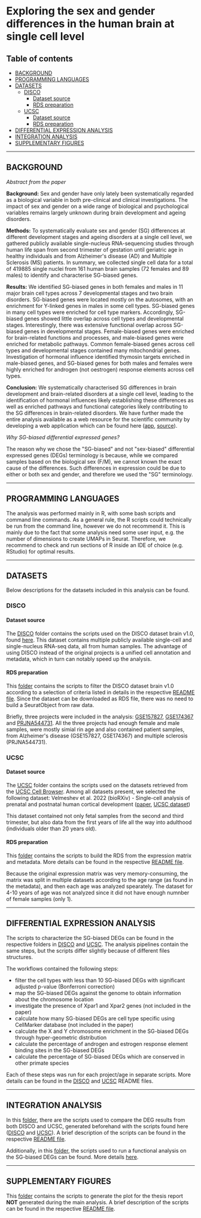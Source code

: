 # Exploring the sex and gender differences in the human brain at single cell level

## Table of contents
* [BACKGROUND](#background)
* [PROGRAMMING LANGUAGES](#programming-languages)
* [DATASETS](#datasets)
  * [DISCO](#disco)
    * [Dataset source](#dataset-source)
    * [RDS preparation](#rds-preparation)
  * [UCSC](#ucsc)
    * [Dataset source](#dataset-source)
    * [RDS preparation](#rds-preparation)
* [DIFFERENTIAL EXPRESSION ANALYSIS](#differential-expression-analysis)
* [INTEGRATION ANALYSIS](#integration-analysis) 
* [SUPPLEMENTARY FIGURES](#supplementary-figures)

----------------------------------------------------------------------------------------------------------

## BACKGROUND

*Abstract from the paper*

**Background:** Sex and gender have only lately been systematically regarded as a biological variable in both pre-clinical and clinical investigations. The impact of sex and gender on a wide range of biological and psychological variables remains largely unknown during brain development and ageing disorders.

**Methods:** To systematically evaluate sex and gender (SG) differences at different development stages and ageing disorders at a single cell level, we gathered publicly available single-nucleus RNA-sequencing studies through human life span from second trimester of gestation until geriatric age in healthy individuals and from Alzheimer's disease (AD) and Multiple Sclerosis (MS) patients. In summary, we collected single cell data for a total of 419885 single nuclei from 161 human brain samples (72 females and 89 males) to identify and characterise SG-biased genes.

**Results:** We identified SG-biased genes in both females and males in 11 major brain cell types across 7 developmental stages and two brain disorders. SG-biased genes were located mostly on the autosomes, with an enrichment for Y-linked genes in males in some cell types. SG-biased genes in many cell types were enriched for cell type markers. Accordingly, SG-biased genes showed little overlap across cell types and developmental stages. Interestingly, there was extensive functional overlap across SG-biased genes in developmental stages. Female-biased genes were enriched for brain-related functions and processes, and male-biased genes were enriched for metabolic pathways. Common female-biased genes across cell types and developmental stages contained many mitochondrial genes. Investigation of hormonal influence identified thymosin targets enriched in male-biased genes, and SG-biased genes for both males and females were highly enriched for androgen (not oestrogen) response elements across cell types.

**Conclusion:** We systematically characterised SG differences in brain development and brain-related disorders at a single cell level, leading to the identification of hormonal influences likely establishing these differences as well as enriched pathways and functional categories likely contributing to the SG differences in brain-related disorders. We have further made the entire analysis available as a web resource for the scientific community by developing a web application which can be found here ([app](), [source](https://github.com/aurazelco/HumanBrainSexSingleCell)).

*Why SG-biased differential expressed genes?*

The reason why we chose the "SG-biased" and not "sex-biased" differential expressed genes (DEGs) terminology is because, while we compared samples based on the biological sex (F/M), we cannot known the exact cause of the differences. Such differences in expression could be due to either or both sex and gender, and therefore we used the "SG" terminology. 

----------------------------------------------------------------------------------------------------------

## PROGRAMMING LANGUAGES

The analysis was performed mainly in R, with some bash scripts and command line commands. As a general rule, the R scripts could technically be run from the command line, however we do not recommend it. This is mainly due to the fact that some analysis need some user input, e.g. the number of dimensions to create UMAPs in Seurat. Therefore, we recommend to check and run sections of R inside an IDE of choice (e.g. RStudio) for optimal results. 
   
----------------------------------------------------------------------------------------------------------

## DATASETS

Below descriptions for the datasets included in this analysis can be found. 

### DISCO

#### Dataset source

The [DISCO](DISCO/) folder contains the scripts used on the DISCO dataset brain v1.0, found [here](https://www.immunesinglecell.org/atlasList). This dataset contains multiple publicly available single-cell and single-nucleus RNA-seq data, all from human samples. The advantage of using DISCO instead of the original projects is a unified cell annotation and metadata, which in turn can notably speed up the analysis. 

#### RDS preparation

This [folder](DISCO/RDS_preparation) contains the scripts to filter the DISCO dataset brain v1.0 according to a selection of criteria listed in details in the respective [README file](DISCO/README.md). Since the dataset can be downloaded as RDS file, there was no need to build a SeuratObject from raw data. 

Briefly, three projects were included in the analysis: [GSE157827](https://www.pnas.org/doi/10.1073/pnas.2008762117), [GSE174367](https://www.nature.com/articles/s41588-021-00894-z) and [PRJNA544731](https://www.nature.com/articles/s41586-019-1404-z). All the three projects had enough female and male samples, were mostly simial rin age and also contained patient samples, from Alzheimer's disease (GSE157827, GSE174367) and multiple sclerosis (PRJNA544731). 


### UCSC

#### Dataset source

The [UCSC](UCSC/) folder contains the scripts used on the datasets retrieved from the [UCSC Cell Browser](https://cells-test.gi.ucsc.edu). Among all datasets present, we selected the following dataset: Velmeshev et al. 2022 (bioRXiv) - Single-cell analysis of prenatal and postnatal human cortical development ([paper](https://www.biorxiv.org/content/10.1101/2022.10.24.513555v1.full.pdf), [UCSC dataset](https://cells-test.gi.ucsc.edu/?ds=cortical-dev+all))

This dataset contained not only fetal samples from the second and third trimester, but also data from the first years of life all the way into adulthood (individuals older than 20 years old). 

#### RDS preparation

This [folder](UCSC/RDS_preparation) contains the scripts to build the RDS from the expression matrix and metadata. More details can be found in the respective [README file](UCSC/README.md).

Because the original expression matrix was very memory-consuming, the matrix was split in multiple datasets according to the age range (as found in the metadata), and then each age was analyzed spearately. The dataset for 4-10 years of age was not analyzed since it did not have enough numnber of female samples (only 1). 

----------------------------------------------------------------------------------------------------------

## DIFFERENTIAL EXPRESSION ANALYSIS

The scripts to characterize the SG-biased DEGs can be found in the respective folders in [DISCO](DISCO/DEGs_individual_projects_adjust_pval) and [UCSC](UCSC/DEGs_adjust_pval). The analysis pipelines contain the same steps, but the scripts differ slightly because of different files structures. 

The workflows contained the following steps:
- filter the cell types with less than 10 SG-biased DEGs with significant adjusted p-value (Bonferroni correction)
- map the SG-biased DEGs against the genome to obtain information about the chromosome location
- investigate the presence of Xpar1 and Xpar2 genes (not included in the paper)
- calculate how many SG-biased DEGs are cell type specific using CellMarker database (not included in the paper)
- calculate the X and Y chromosome enrichment in the SG-biased DEGs through hyper-geometric distribution
- calculate the percentage of androgen and estrogen response element binding sites in the SG-biased DEGs
- calculate the percentage of SG-biased DEGs which are conserved in other primate species

Each of these steps was run for each project/age in separate scripts. More details can be found in the [DISCO](DISCO/README.md) and [UCSC](UCSC/README.md) README files. 


----------------------------------------------------------------------------------------------------------

## INTEGRATION ANALYSIS

In this [folder](Integration/DEGs), there are the scripts used to compare the DEG results from both DISCO and UCSC, generated beforehand with the scripts found here ([DISCO](DISCO/DEGs_individual_projects_adjust_pval) and [UCSC](UCSC/DEGs_adjust_pval)). A brief description of the scripts can be found in the respective [README file](Integration/README.md). 


Additionally, in this [folder](Integration/Functional_analysis), the scripts used to run a functional analysis on the SG-biased DEGs can be found. More details [here](Integration/README.md). 


----------------------------------------------------------------------------------------------------------

## SUPPLEMENTARY FIGURES

This [folder](Suppl_files) contains the scripts to generate the plot for the thesis report **NOT** generated during the main analysis. A brief description of the scripts can be found in the respective [README file](Suppl_files/README.md). 
